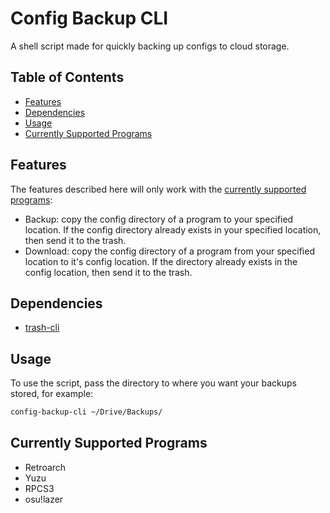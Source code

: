 # Config Backup CLI

A shell script made for quickly backing up configs to cloud storage.

## Table of Contents

<!--toc:start-->

- [Features](#features)
- [Dependencies](#dependencies)
- [Usage](#usage)
- [Currently Supported Programs](#currently-supported-programs)
<!--toc:end-->

## Features

The features described here will only work with the [currently supported programs](#currently-supported-programs):

- Backup: copy the config directory of a program to your specified location. If the config directory already exists in your specified location, then send it to the trash.
- Download: copy the config directory of a program from your specified location to it's config location. If the directory already exists in the config location, then send it to the trash.

## Dependencies

- [trash-cli](https://github.com/andreafrancia/trash-cli)

## Usage

To use the script, pass the directory to where you want your backups stored, for example:

```bash
config-backup-cli ~/Drive/Backups/
```

## Currently Supported Programs

- Retroarch
- Yuzu
- RPCS3
- osu!lazer
